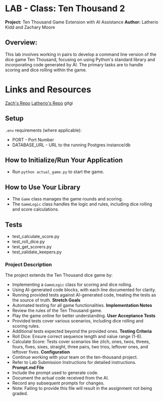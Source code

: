 # **LAB - Class: Ten Thousand 2**

**Project:** Ten Thousand Game Extension with AI Assistance
**Author:** Latherio Kidd  and Zachary Moore

## **Overview:**

This lab involves working in pairs to develop a command line version of the dice game Ten Thousand, focusing on using Python's standard library and incorporating code generated by AI. The primary tasks are to handle scoring and dice rolling within the game.

# **Links and Resources**

[Zach's Repo](https://github.com/JamaisVu1/ten-thousand.git)
[Latherio's Repo](https://github.com/LatherioK0818/ten-thousand)
gitgi
## **Setup**

`.env` requirements (where applicable):

- PORT - Port Number
- DATABASE_URL - URL to the running Postgres instance/db

## **How to Initialize/Run Your Application**

- Run `python actual_game.py` to start the game.

## **How to Use Your Library**

- The `Game` class manages the game rounds and scoring.
- The `GameLogic` class handles the logic and rules, including dice rolling and score calculations.

## **Tests**

- test_calculate_score.py
- test_roll_dice.py
- test_get_scorers.py
- test_validate_keepers.py

### **Project Description**

The project extends the Ten Thousand dice game by:

- Implementing a `GameLogic` class for scoring and dice rolling.
- Using AI-generated code blocks, with each line documented for clarity.
- Running provided tests against AI-generated code, treating the tests as the source of truth.
**Stretch Goals**
- Automated testing for all game functionalities.
**Implementation Notes**
- Review the rules of the Ten Thousand game.
- Play the game online for better understanding.
**User Acceptance Tests**
- Provided tests cover various scenarios, including dice rolling and scoring rules.
- Additional tests expected beyond the provided ones.
**Testing Criteria**
- Roll Dice: Ensure correct sequence length and value range (1-6).
- Calculate Score: Tests cover scenarios like zilch, ones, twos, threes, fours, fives, sixes, straight, three pairs, two trios, leftover ones, and leftover fives.
**Configuration**
- Continue working with your team on the ten-thousand project.
- Refer to Lab Submission Instructions for detailed instructions.
**Prompt.md File**
- Include the prompt used to generate code.
- Document the actual code received from the AI.
- Record any subsequent prompts for changes.
- Note: Failing to provide this file will result in the assignment not being graded.
